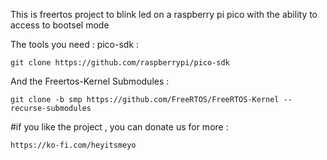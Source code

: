 This is freertos project to blink led  on  a raspberry pi pico with the ability to access to bootsel mode 

The tools you need : pico-sdk : 

    git clone https://github.com/raspberrypi/pico-sdk

And the Freertos-Kernel Submodules : 

    git clone -b smp https://github.com/FreeRTOS/FreeRTOS-Kernel --recurse-submodules






#if you like the project , you can donate us for more : 

    https://ko-fi.com/heyitsmeyo
